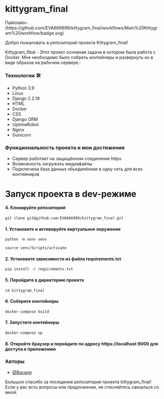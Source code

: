 <h1>kittygram_final</h1>
Пайплайн-.(https://github.com/EVA666999/kittygram_final/workflows/Main%20Kittygram%20workflow/badge.svg)
<p>Добро пожаловать в репозиторий проекта Kittygram_final!</p>
<p>Kittygram_fibal - Этот проект основная задача в котором была работа с Docker.
Мне необходимо было собрать контейнеры и развернуть их в виде образов на рабочем сервере.:</p>

<h3>Технологии 🛠</h3>
<ul>
  <li>Python 3.9</li>
  <li>Linux</li>
  <li>Django 2.2.19</li>
  <li>HTML</li>
  <li>Docker</li>
  <li>CSS</li>
  <li>Django ORM</li>
  <li>UptimeRobot</li>
  <li>Nginx</li>
  <li>Gunicorn</li>
</ul>

<h3>Функциональность проекта и мои достижения</h3>
<ul>
  <li>Сервер работает на защищённом соединение https</li>
  <li>Возможность загружать медиафайлы</li>
  <li>Подключена база данных обьединённая в одну сеть для всех контейнеров</li>
</ul>

<h1>Запуск проекта в dev-режиме</h1>
<h4><b>4. Клонируйте репозиторий</b></h4>
<pre><code>git clone git@github.com:EVA666999/kittygram_final.git</code></pre>
<h4><b>1. Установите и активируйте виртуальное окружение</b></h4>
<pre><code>python -m venv venv</code></pre>
<pre><code>source venv/Scripts/activate</code></pre>
<h4><b>2. Установите зависимости из файла requirements.txt</b></h4>
<pre><code>pip install -r requirements.txt</code></pre>
<h4><b>5. Перейдите в директорию проекта</b></h4>
<pre><code>cd kittygram_final</code></pre>
<h4><b>6. Соберите контейнеры</b></h4>
<pre><code>docker-compose build</code></pre>
<h4><b>7. Запустите контейнеры</b></h4>
<pre><code>docker-compose up</code></pre>
<h4><b>8. Откройте браузер и перейдите по адресу https://localhost:9000 для доступа к приложению</b></h4>

<h3>Авторы</h3>

- [@Василе](https://www.github.com/EVA666999)


<p>Большое спасибо за посещение репозитория проекта kittygram_final! Если у вас есть вопросы или предложения, не стесняйтесь связаться со мной.</p>
